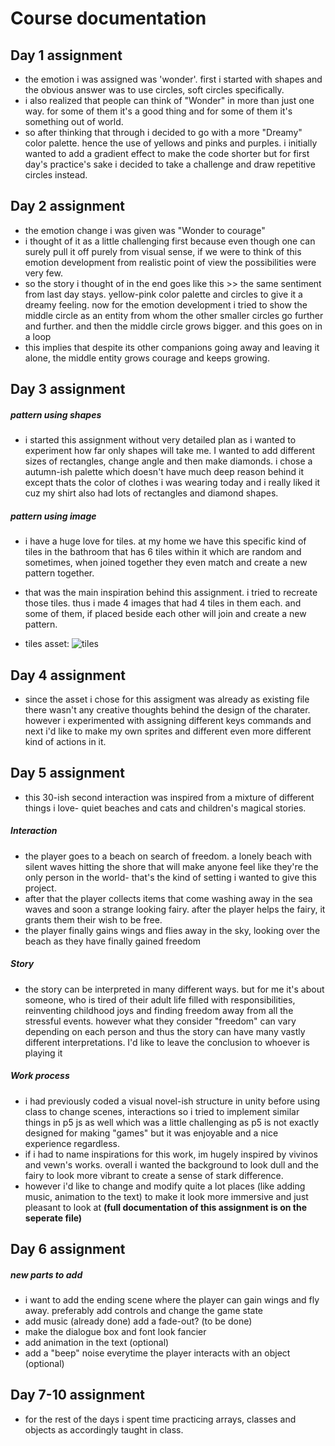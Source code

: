 
# Course documentation

## Day 1 assignment
- the emotion i was assigned was 'wonder'. first i started with shapes and the obvious answer was to use circles, soft circles specifically.
- i also realized that people can think of "Wonder" in more than just one way. for some of them it's a good thing and for some of them it's something out of world.
- so after thinking that through i decided to go with a more "Dreamy" color palette. hence the use of yellows and pinks and purples. i initially wanted to add a gradient effect to make the code shorter but for first day's practice's sake i decided to take a challenge and draw repetitive circles instead.

## Day 2 assignment
- the emotion change i was given was "Wonder to courage"
- i thought of it as a little challenging first because even though one can surely pull it off purely from visual sense, if we were to think of this emotion development from realistic point of view the possibilities were very few.
- so the story i thought of in the end goes like this >> the same sentiment from last day stays. yellow-pink color palette and circles to give it a dreamy feeling. now for the emotion development i tried to show the middle circle as an entity from whom the other smaller circles go further and further. and then the middle circle grows bigger. and this goes on in a loop 
- this implies that despite its other companions going away and leaving it alone, the middle entity grows courage and keeps growing.



## Day 3 assignment

##### pattern using shapes
- i started this assignment without very detailed plan as i wanted to experiment how far only shapes will take me. I wanted to add different sizes of rectangles, change angle and then make diamonds. i chose a autumn-ish palette which doesn't have much deep reason behind it except thats the color of clothes i was wearing today and i really liked it cuz my shirt also had lots of rectangles and diamond shapes.

##### pattern using image
- i have a huge love for tiles. at my home we have this specific kind of tiles in the bathroom that has 6 tiles within it which are random and sometimes, when joined together they even match and create a new pattern together.
- that was the main inspiration behind this assignment. i tried to recreate those tiles. thus i made 4 images that had 4 tiles in them each. and some of them, if placed beside each other will join and create a new pattern.

- tiles asset: 
![tiles](https://64.media.tumblr.com/3edf9015712e731f580a305fbd7b8267/5b2ddb32770cd4c7-a5/s250x400/f4d70141bb26062210ed33f7b12d740b066c4478.png)

## Day 4 assignment
- since the asset i chose for this assigment was already as existing file there wasn't any creative thoughts behind the design of the charater. however i experimented with assigning different keys commands and next i'd like to make my own sprites and different even more different kind of actions in it.


## Day 5 assignment
- this 30-ish second interaction was inspired from a mixture of different things i love- quiet beaches and cats and children's magical stories.
##### Interaction 
- the player goes to a beach on search of freedom. a lonely beach with silent waves hitting the shore that will make anyone feel like they're the only person in the world- that's the kind of setting i wanted to give this project.
- after that the player collects items that come washing away in the sea waves and soon a strange looking fairy. after the player helps the fairy, it grants them their wish to be free.
- the player finally gains wings and flies away in the sky, looking over the beach as they have finally gained freedom
##### Story
- the story can be interpreted in many different ways. but for me it's about someone, who is tired of their adult life filled with responsibilities, reinventing childhood joys and finding freedom away from all the stressful events. however what they consider "freedom" can vary depending on each person and thus the story can have many vastly different interpretations. I'd like to leave the conclusion to whoever is playing it
##### Work process
- i had previously coded a visual novel-ish structure in unity before using class to change scenes, interactions so i tried to implement similar things in p5 js as well which was a little challenging as p5 is not exactly designed for making "games" but it was enjoyable and a nice experience regardless.
- if i had to name inspirations for this work, im hugely inspired by vivinos and vewn's works. overall i wanted the background to look dull and the fairy to look more vibrant to create a sense of stark difference.
- however i'd like to change and modify quite a lot places (like adding music, animation to the text) to make it look more immersive and just pleasant to look at
**(full documentation of this assignment is on the seperate file)**


## Day 6 assignment

##### new parts to add
- i want to add the ending scene where the player can gain wings and fly away. preferably add controls and change the game state 
- add music (already done) add a fade-out? (to be done)
- make the dialogue box and font look fancier
- add animation in the text (optional)
- add a "beep" noise everytime the player interacts with an object (optional)

## Day 7-10 assignment

- for the rest of the days i spent time practicing arrays, classes and objects as accordingly taught in class.